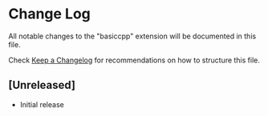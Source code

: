 # Change Log
All notable changes to the "basiccpp" extension will be documented in this file.

Check [Keep a Changelog](http://keepachangelog.com/) for recommendations on how to structure this file.

## [Unreleased]
- Initial release
